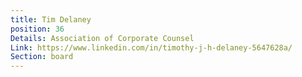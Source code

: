 ```yaml
---
title: Tim Delaney
position: 36
Details: Association of Corporate Counsel
Link: https://www.linkedin.com/in/timothy-j-h-delaney-5647628a/
Section: board
---
```


